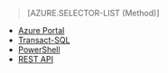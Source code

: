> [AZURE.SELECTOR-LIST (Method)]
- [Azure Portal](sql-database-configure-firewall-settings.md)
- [Transact-SQL](sql-database-configure-firewall-settings-tsql.md)
- [PowerShell](sql-database-configure-firewall-settings-powershell.md)
- [REST API](sql-database-configure-firewall-settings-rest.md)



